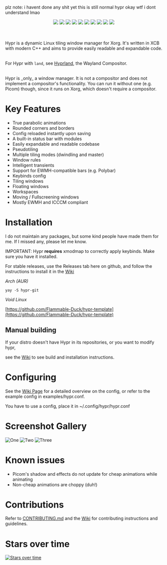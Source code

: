 plz note: i havent done any shit yet this is still normal hypr
okay wtf i dont understand lmao


<p align="center">
  <img src="https://i.imgur.com/LtC153m.png" />
  <img src="https://github.com/vaxerski/Hypr/actions/workflows/c-cpp.yml/badge.svg" />
  <a href="https://discord.gg/hQ9XvMUjjr"><img src="https://img.shields.io/badge/Join%20the-Discord%20server-6666ff" /></a>
  <img src="https://img.shields.io/github/issues/vaxerski/Hypr" />
  <img src="https://img.shields.io/github/issues-pr/vaxerski/Hypr" />
  <img src="https://img.shields.io/github/languages/top/vaxerski/Hypr" />
  <img src="https://img.shields.io/github/license/vaxerski/Hypr" />
  <img src="https://img.shields.io/tokei/lines/github/vaxerski/Hypr" />
  <img src="https://img.shields.io/badge/Standard-C%2B%2B20-success" />
  <img src="https://img.shields.io/badge/Hi-mom!-ff69b4" />
</p>
<br/><br/>
Hypr is a dynamic Linux tiling window manager for Xorg. It's written in XCB with modern C++ and aims to provide easily readable and expandable code.
<br/><br/>

For Hypr with `land`, see [Hyprland](https://github.com/vaxerski/Hyprland), the Wayland Compositor.

<br/>
Hypr is _only_ a window manager. It is not a compositor and does not implement a compositor's functionality. You can run it without one (e.g. Picom) though, since it runs on Xorg, which doesn't require a compositor.
<br/>

# Key Features
- True parabolic animations
- Rounded corners and borders
- Config reloaded instantly upon saving
- A built-in status bar with modules
- Easily expandable and readable codebase
- Pseudotiling
- Multiple tiling modes (dwindling and master)
- Window rules
- Intelligent transients
- Support for EWMH-compatible bars (e.g. Polybar)
- Keybinds config
- Tiling windows
- Floating windows
- Workspaces
- Moving / Fullscreening windows
- Mostly EWMH and ICCCM compliant

# Installation
I do not maintain any packages, but some kind people have made them for me. If I missed any, please let me know.

IMPORTANT: Hypr **requires** xmodmap to correctly apply keybinds. Make sure you have it installed.

For stable releases, use the Releases tab here on github, and follow the instructions to install it in the [Wiki](https://github.com/vaxerski/Hypr/wiki/Building) 

*Arch (AUR)*
```
yay -S hypr-git
```

*Void Linux*

[https://github.com/Flammable-Duck/hypr-template](https://github.com/Flammable-Duck/hypr-template)

## Manual building
If your distro doesn't have Hypr in its repositories, or you want to modify hypr,

see the [Wiki](https://github.com/vaxerski/Hypr/wiki/Building) to see build and installation instructions.

# Configuring
See the [Wiki Page](https://github.com/vaxerski/Hypr/wiki/Configuring-Hypr) for a detailed overview on the config, or refer to the example config in examples/hypr.conf.

You have to use a config, place it in ~/.config/hypr/hypr.conf

# Screenshot Gallery

![One](https://i.imgur.com/ygked0M.png)
![Two](https://i.imgur.com/HLukmeA.png)
![Three](https://i.imgur.com/B0MDTu2.png)

# Known issues
- Picom's shadow and effects do not update for cheap animations while animating
- Non-cheap animations are choppy (duh!)

# Contributions
Refer to [CONTRIBUTING.md](https://github.com/vaxerski/Hypr/blob/main/CONTRIBUTING.md) and the [Wiki](https://github.com/vaxerski/Hypr/wiki/Contributing-&-Debugging) for contributing instructions and guidelines.


# Stars over time

[![Stars over time](https://starchart.cc/vaxerski/Hypr.svg)](https://starchart.cc/vaxerski/Hypr)


